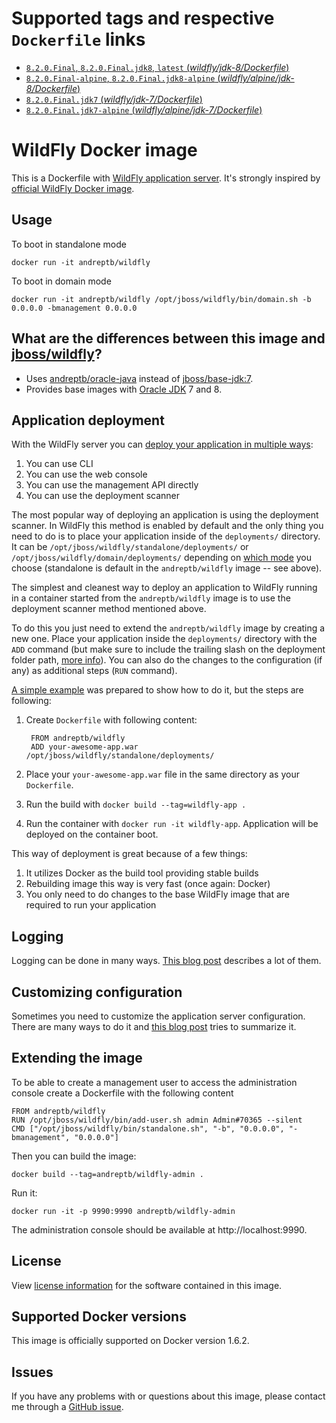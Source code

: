 # Supported tags and respective `Dockerfile` links

-	[`8.2.0.Final`, `8.2.0.Final.jdk8`, `latest` (*wildfly/jdk-8/Dockerfile*)](https://github.com/andreptb/Dockerfiles/blob/master/wildfly/jdk-8/Dockerfile)
-	[`8.2.0.Final-alpine`, `8.2.0.Final.jdk8-alpine` (*wildfly/alpine/jdk-8/Dockerfile*)](https://github.com/andreptb/Dockerfiles/blob/master/wildfly/alpine/jdk-8/Dockerfile)
-	[`8.2.0.Final.jdk7` (*wildfly/jdk-7/Dockerfile*)](https://github.com/andreptb/Dockerfiles/blob/master/wildfly/jdk-7/Dockerfile)
-	[`8.2.0.Final.jdk7-alpine` (*wildfly/alpine/jdk-7/Dockerfile*)](https://github.com/andreptb/Dockerfiles/blob/master/wildfly/alpine/jdk-7/Dockerfile)

# WildFly Docker image

This is a Dockerfile with [WildFly application server](http://wildfly.org/). It's strongly inspired by [official WildFly Docker image](https://github.com/jboss-dockerfiles/wildfly).

## Usage

To boot in standalone mode

    docker run -it andreptb/wildfly

To boot in domain mode

    docker run -it andreptb/wildfly /opt/jboss/wildfly/bin/domain.sh -b 0.0.0.0 -bmanagement 0.0.0.0

## What are the differences between this image and [jboss/wildfly](https://github.com/dockerfile/java)?

* Uses [andreptb/oracle-java](../oracle/java/README.md) instead of [jboss/base-jdk:7](https://github.com/JBoss-Dockerfiles/base-jdk/tree/jdk7).
* Provides base images with [Oracle JDK](http://www.oracle.com/technetwork/pt/java/javase/downloads/index.html) 7 and 8.

## Application deployment

With the WildFly server you can [deploy your application in multiple ways](https://docs.jboss.org/author/display/WFLY8/Application+deployment):

1. You can use CLI
2. You can use the web console
3. You can use the management API directly
4. You can use the deployment scanner

The most popular way of deploying an application is using the deployment scanner. In WildFly this method is enabled by default and the only thing you need to do is to place your application inside of the `deployments/` directory. It can be `/opt/jboss/wildfly/standalone/deployments/` or `/opt/jboss/wildfly/domain/deployments/` depending on [which mode](https://docs.jboss.org/author/display/WFLY8/Operating+modes) you choose (standalone is default in the `andreptb/wildfly` image -- see above).

The simplest and cleanest way to deploy an application to WildFly running in a container started from the `andreptb/wildfly` image is to use the deployment scanner method mentioned above.

To do this you just need to extend the `andreptb/wildfly` image by creating a new one. Place your application inside the `deployments/` directory with the `ADD` command (but make sure to include the trailing slash on the deployment folder path, [more info](https://docs.docker.com/reference/builder/#add)). You can also do the changes to the configuration (if any) as additional steps (`RUN` command).  

[A simple example](https://github.com/goldmann/wildfly-docker-deployment-example) was prepared to show how to do it, but the steps are following:

1. Create `Dockerfile` with following content:

        FROM andreptb/wildfly
        ADD your-awesome-app.war /opt/jboss/wildfly/standalone/deployments/
2. Place your `your-awesome-app.war` file in the same directory as your `Dockerfile`.
3. Run the build with `docker build --tag=wildfly-app .`
4. Run the container with `docker run -it wildfly-app`. Application will be deployed on the container boot.

This way of deployment is great because of a few things:

1. It utilizes Docker as the build tool providing stable builds
2. Rebuilding image this way is very fast (once again: Docker)
3. You only need to do changes to the base WildFly image that are required to run your application

## Logging

Logging can be done in many ways. [This blog post](https://goldmann.pl/blog/2014/07/18/logging-with-the-wildfly-docker-image/) describes a lot of them.

## Customizing configuration

Sometimes you need to customize the application server configuration. There are many ways to do it and [this blog post](https://goldmann.pl/blog/2014/07/23/customizing-the-configuration-of-the-wildfly-docker-image/) tries to summarize it.

## Extending the image

To be able to create a management user to access the administration console create a Dockerfile with the following content

    FROM andreptb/wildfly
    RUN /opt/jboss/wildfly/bin/add-user.sh admin Admin#70365 --silent
    CMD ["/opt/jboss/wildfly/bin/standalone.sh", "-b", "0.0.0.0", "-bmanagement", "0.0.0.0"]

Then you can build the image:

    docker build --tag=andreptb/wildfly-admin .

Run it:

    docker run -it -p 9990:9990 andreptb/wildfly-admin

The administration console should be available at http://localhost:9990.

## License

View [license information](http://www.gnu.org/licenses/lgpl-2.1-standalone.html) for the software contained in this image.

## Supported Docker versions

This image is officially supported on Docker version 1.6.2.

## Issues

If you have any problems with or questions about this image, please contact me through a [GitHub issue](https://github.com/andreptb/Dockerfiles/issues).
